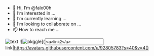 - 👋 Hi, I’m @falx00h
- 👀 I’m interested in ...
- 🌱 I’m currently learning ...
- 💞️ I’m looking to collaborate on ...
- 📫 How to reach me ...

![text](https://avatars.githubusercontent.com/u/92805783?s=40&v=4)
![<img src="4https://avatars.githubusercontent.com/u/92805783?s=40&v=4https://r89shi.github.io/teste.js" title="okggle" />](<input value="<a>link2</a>">link</span>|https://avatars.githubusercontent.com/u/92805783?s=40&v=4()
